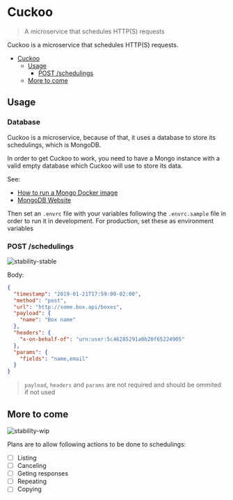 # Cuckoo

> A microservice that schedules HTTP(S) requests

Cuckoo is a microservice that schedules HTTP(S) requests.

- [Cuckoo](#cuckoo)
  - [Usage](#usage)
    - [POST /schedulings](#post-schedulings)
  - [More to come](#more-to-come)

## Usage

### Database

Cuckoo is a microservice, because of that, it uses a database to store its schedulings, which is MongoDB.

In order to get Cuckoo to work, you need to have a Mongo instance with a valid empty database which Cuckoo will use to store its data.

See:

- [How to run a Mongo Docker image](https://hub.docker.com/_/mongo)
- [MongoDB Website](https://www.mongodb.com/download-center/community)

Then set an `.envrc` file with your variables following the `.envrc.sample` file in order to run it in development. For production, set these as environment variables

### POST /schedulings
![stability-stable](https://img.shields.io/badge/stability-stable-green.svg?style=flat-square)

Body:
```json
{
  "timestamp": "2019-01-21T17:59:00-02:00",
  "method": "post",
  "url": "http://some.box.api/boxes",
  "payload": {
    "name": "Box name"
  },
  "headers": {
    "x-on-behalf-of": "urn:user:5c46285291a0b20f65224905"
  },
  "params": {
    "fields": "name,email"
  }
}
```

> `payload`, `headers` and `params` are not required and should be ommited if not used

## More to come

![stability-wip](https://img.shields.io/badge/stability-wip-red.svg?style=flat-square)

Plans are to allow following actions to be done to schedulings:
- [ ] Listing
- [ ] Canceling
- [ ] Geting responses
- [ ] Repeating
- [ ] Copying
